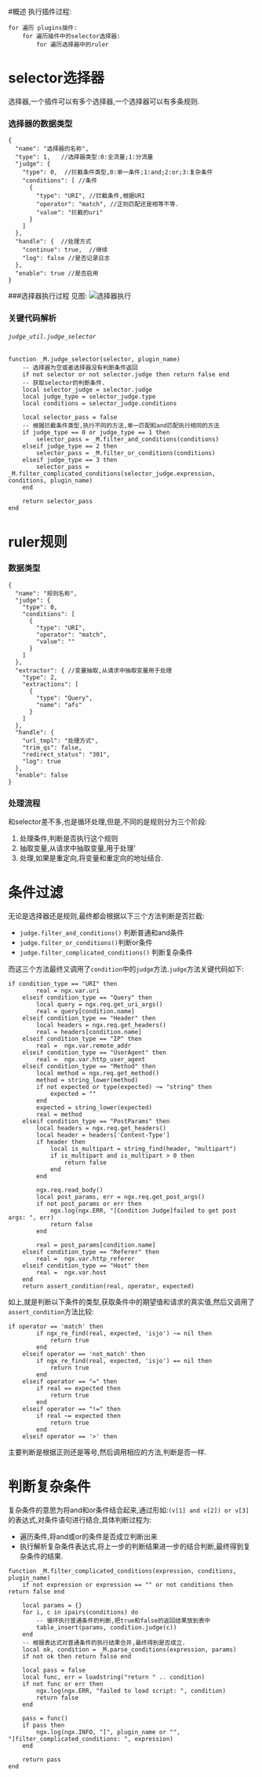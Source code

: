 #概述
执行插件过程:
``` 
for 遍历 plugins插件:
    for 遍历插件中的selector选择器:
        for 遍历选择器中的ruler
```
# selector选择器
选择器,一个插件可以有多个选择器,一个选择器可以有多条规则.
### 选择器的数据类型
``` 
{
  "name": "选择器的名称",
  "type": 1,   //选择器类型:0:全流量;1:分流量
  "judge": {
    "type": 0,  //拦截条件类型,0:单一条件;1:and;2:or;3:复杂条件
    "conditions": [ //条件
      {
        "type": "URI", //拦截条件,根据URI
        "operator": "match", //正则匹配还是相等不等.
        "value": "拦截的uri"
      }
    ]
  },
  "handle": {  //处理方式
    "continue": true,  //继续
    "log": false //是否记录日志
  }, 
  "enable": true //是否启用
}
```
###选择器执行过程
见图:
![选择器执行](img/选择器执行过程.png)
### 关键代码解析
###### `judge_util.judge_selector`
``` 
function _M.judge_selector(selector, plugin_name)
    -- 选择器为空或者选择器没有判断条件返回
    if not selector or not selector.judge then return false end
    -- 获取selector的判断条件.
    local selector_judge = selector.judge
    local judge_type = selector_judge.type
    local conditions = selector_judge.conditions

    local selector_pass = false
    -- 根据拦截条件类型,执行不同的方法,单一匹配和and匹配执行相同的方法
    if judge_type == 0 or judge_type == 1 then
        selector_pass = _M.filter_and_conditions(conditions)
    elseif judge_type == 2 then
        selector_pass = _M.filter_or_conditions(conditions)
    elseif judge_type == 3 then
        selector_pass = _M.filter_complicated_conditions(selector_judge.expression, conditions, plugin_name)
    end

    return selector_pass
end
```
# ruler规则
### 数据类型
``` 
{
  "name": "规则名称",
  "judge": {
    "type": 0,
    "conditions": [
      {
        "type": "URI",
        "operator": "match",
        "value": ""
      }
    ]
  },
  "extractor": { //变量抽取,从请求中抽取变量用于处理
    "type": 2,
    "extractions": [
      {
        "type": "Query",
        "name": "afs"
      }
    ]
  },
  "handle": {
    "url_tmpl": "处理方式",
    "trim_qs": false,
    "redirect_status": "301",
    "log": true
  },
  "enable": false
}
```
### 处理流程
和selector差不多,也是循环处理,但是,不同的是规则分为三个阶段:
1. 处理条件,判断是否执行这个规则
2. 抽取变量,从请求中抽取变量,用于处理'
3. 处理,如果是重定向,将变量和重定向的地址结合.

# 条件过滤
无论是选择器还是规则,最终都会根据以下三个方法判断是否拦截:
* `judge.filter_and_conditions()` 判断普通和and条件
* `judge.filter_or_conditions()`判断or条件
* `judge.filter_complicated_conditions()` 判断复杂条件

而这三个方法最终又调用了`condition`中的`judge`方法.`judge`方法关键代码如下:
```
if condition_type == "URI" then
        real = ngx.var.uri
    elseif condition_type == "Query" then
        local query = ngx.req.get_uri_args()
        real = query[condition.name]
    elseif condition_type == "Header" then
        local headers = ngx.req.get_headers()
        real = headers[condition.name]
    elseif condition_type == "IP" then
        real =  ngx.var.remote_addr
    elseif condition_type == "UserAgent" then
        real =  ngx.var.http_user_agent
    elseif condition_type == "Method" then
        local method = ngx.req.get_method()
        method = string_lower(method)
        if not expected or type(expected) ~= "string" then
            expected = ""
        end
        expected = string_lower(expected)
        real = method
    elseif condition_type == "PostParams" then
        local headers = ngx.req.get_headers()
        local header = headers['Content-Type']
        if header then
            local is_multipart = string_find(header, "multipart")
            if is_multipart and is_multipart > 0 then
                return false
            end
        end

        ngx.req.read_body()
        local post_params, err = ngx.req.get_post_args()
        if not post_params or err then
            ngx.log(ngx.ERR, "[Condition Judge]failed to get post args: ", err)
            return false
        end

        real = post_params[condition.name]
    elseif condition_type == "Referer" then
        real =  ngx.var.http_referer
    elseif condition_type == "Host" then
        real =  ngx.var.host
    end
    return assert_condition(real, operator, expected)
```
如上,就是判断以下条件的类型,获取条件中的期望值和请求的真实值,然后又调用了`assert_condition`方法比较:
``` 
if operator == 'match' then
        if ngx_re_find(real, expected, 'isjo') ~= nil then
            return true
        end
    elseif operator == 'not_match' then
        if ngx_re_find(real, expected, 'isjo') == nil then
            return true
        end
    elseif operator == "=" then
        if real == expected then
            return true
        end
    elseif operator == "!=" then
        if real ~= expected then
            return true
        end
    elseif operator == '>' then
```
主要判断是根据正则还是等号,然后调用相应的方法,判断是否一样.

# 判断复杂条件
复杂条件的意思为将and和or条件结合起来,通过形如:`(v[1] and v[2]) or v[3]`的表达式,对条件语句进行结合,具体判断过程为:
* 遍历条件,将and或or的条件是否成立判断出来
* 执行解析复杂条件表达式,将上一步的判断结果进一步的结合判断,最终得到复杂条件的结果.
``` 
function _M.filter_complicated_conditions(expression, conditions, plugin_name)
    if not expression or expression == "" or not conditions then return false end

    local params = {}
    for i, c in ipairs(conditions) do
        -- 循环执行普通条件的判断,把true和false的返回结果放到表中
        table_insert(params, condition.judge(c))
    end
    -- 根据表达式对普通条件的执行结果合并,最终得到是否成立.
    local ok, condition = _M.parse_conditions(expression, params)
    if not ok then return false end

    local pass = false
    local func, err = loadstring("return " .. condition)
    if not func or err then
        ngx.log(ngx.ERR, "failed to load script: ", condition)
        return false
    end

    pass = func()
    if pass then
        ngx.log(ngx.INFO, "[", plugin_name or "", "]filter_complicated_conditions: ", expression)
    end

    return pass
end
```